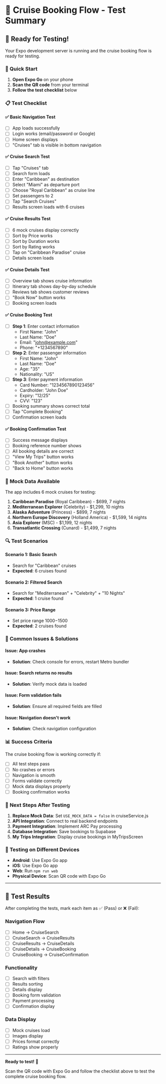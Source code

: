 # 🚢 Cruise Booking Flow - Test Summary

## 📱 Ready for Testing!

Your Expo development server is running and the cruise booking flow is ready for testing.

### 🚀 Quick Start
1. **Open Expo Go** on your phone
2. **Scan the QR code** from your terminal
3. **Follow the test checklist** below

### 📋 Test Checklist

#### ✅ **Basic Navigation Test**
- [ ] App loads successfully
- [ ] Login works (email/password or Google)
- [ ] Home screen displays
- [ ] "Cruises" tab is visible in bottom navigation

#### ✅ **Cruise Search Test**
- [ ] Tap "Cruises" tab
- [ ] Search form loads
- [ ] Enter "Caribbean" as destination
- [ ] Select "Miami" as departure port
- [ ] Choose "Royal Caribbean" as cruise line
- [ ] Set passengers to 2
- [ ] Tap "Search Cruises"
- [ ] Results screen loads with 6 cruises

#### ✅ **Cruise Results Test**
- [ ] 6 mock cruises display correctly
- [ ] Sort by Price works
- [ ] Sort by Duration works
- [ ] Sort by Rating works
- [ ] Tap on "Caribbean Paradise" cruise
- [ ] Details screen loads

#### ✅ **Cruise Details Test**
- [ ] Overview tab shows cruise information
- [ ] Itinerary tab shows day-by-day schedule
- [ ] Reviews tab shows customer reviews
- [ ] "Book Now" button works
- [ ] Booking screen loads

#### ✅ **Cruise Booking Test**
- [ ] **Step 1**: Enter contact information
  - First Name: "John"
  - Last Name: "Doe"
  - Email: "john@example.com"
  - Phone: "+1234567890"
- [ ] **Step 2**: Enter passenger information
  - First Name: "John"
  - Last Name: "Doe"
  - Age: "35"
  - Nationality: "US"
- [ ] **Step 3**: Enter payment information
  - Card Number: "1234567890123456"
  - Cardholder: "John Doe"
  - Expiry: "12/25"
  - CVV: "123"
- [ ] Booking summary shows correct total
- [ ] Tap "Complete Booking"
- [ ] Confirmation screen loads

#### ✅ **Booking Confirmation Test**
- [ ] Success message displays
- [ ] Booking reference number shows
- [ ] All booking details are correct
- [ ] "View My Trips" button works
- [ ] "Book Another" button works
- [ ] "Back to Home" button works

### 🧪 **Mock Data Available**

The app includes 6 mock cruises for testing:

1. **Caribbean Paradise** (Royal Caribbean) - $699, 7 nights
2. **Mediterranean Explorer** (Celebrity) - $1,299, 10 nights
3. **Alaska Adventure** (Princess) - $899, 7 nights
4. **Northern Europe Discovery** (Holland America) - $1,599, 14 nights
5. **Asia Explorer** (MSC) - $1,199, 12 nights
6. **Transatlantic Crossing** (Cunard) - $1,499, 7 nights

### 🔍 **Test Scenarios**

#### Scenario 1: Basic Search
- Search for "Caribbean" cruises
- **Expected**: 6 cruises found

#### Scenario 2: Filtered Search
- Search for "Mediterranean" + "Celebrity" + "10 Nights"
- **Expected**: 1 cruise found

#### Scenario 3: Price Range
- Set price range $1000-$1500
- **Expected**: 2 cruises found

### 🐛 **Common Issues & Solutions**

#### Issue: App crashes
- **Solution**: Check console for errors, restart Metro bundler

#### Issue: Search returns no results
- **Solution**: Verify mock data is loaded

#### Issue: Form validation fails
- **Solution**: Ensure all required fields are filled

#### Issue: Navigation doesn't work
- **Solution**: Check navigation configuration

### 📊 **Success Criteria**

The cruise booking flow is working correctly if:
- [ ] All test steps pass
- [ ] No crashes or errors
- [ ] Navigation is smooth
- [ ] Forms validate correctly
- [ ] Mock data displays properly
- [ ] Booking confirmation works

### 🚀 **Next Steps After Testing**

1. **Replace Mock Data**: Set `USE_MOCK_DATA = false` in cruiseService.js
2. **API Integration**: Connect to real backend endpoints
3. **Payment Integration**: Implement ARC Pay processing
4. **Database Integration**: Save bookings to Supabase
5. **My Trips Integration**: Display cruise bookings in MyTripsScreen

### 📱 **Testing on Different Devices**

- **Android**: Use Expo Go app
- **iOS**: Use Expo Go app
- **Web**: Run `npm run web`
- **Physical Device**: Scan QR code with Expo Go

---

## 🎯 **Test Results**

After completing the tests, mark each item as ✅ (Pass) or ❌ (Fail):

### Navigation Flow
- [ ] Home → CruiseSearch
- [ ] CruiseSearch → CruiseResults
- [ ] CruiseResults → CruiseDetails
- [ ] CruiseDetails → CruiseBooking
- [ ] CruiseBooking → CruiseConfirmation

### Functionality
- [ ] Search with filters
- [ ] Results sorting
- [ ] Details display
- [ ] Booking form validation
- [ ] Payment processing
- [ ] Confirmation display

### Data Display
- [ ] Mock cruises load
- [ ] Images display
- [ ] Prices format correctly
- [ ] Ratings show properly

---

**Ready to test!** 🚀

Scan the QR code with Expo Go and follow the checklist above to test the complete cruise booking flow.



